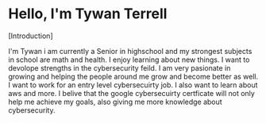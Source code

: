 # Hello, I'm Tywan Terrell

[Introduction]

I'm Tywan i am currently a Senior in highschool and my strongest subjects in school are math and health. I enjoy learning about new things. I want to devolope strengths in the cybersecurity feild. I am very pasionate in growing and helping the people around me grow and become better as well. I want to work for an entry level cybersecuirty job. I also want to learn about aws and more. I belive that the google cybersecuirty certficate will not only help me achieve my goals, also giving me more knowledge about cybersecurity.
